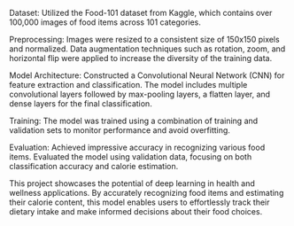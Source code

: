 Dataset:
Utilized the Food-101 dataset from Kaggle, which contains over 100,000 images of food items across 101 categories.

Preprocessing:
Images were resized to a consistent size of 150x150 pixels and normalized.
Data augmentation techniques such as rotation, zoom, and horizontal flip were applied to increase the diversity of the training data.

Model Architecture:
Constructed a Convolutional Neural Network (CNN) for feature extraction and classification.
The model includes multiple convolutional layers followed by max-pooling layers, a flatten layer, and dense layers for the final classification.

Training:
The model was trained using a combination of training and validation sets to monitor performance and avoid overfitting.

Evaluation:
Achieved impressive accuracy in recognizing various food items.
Evaluated the model using validation data, focusing on both classification accuracy and calorie estimation.

This project showcases the potential of deep learning in health and wellness applications. By accurately recognizing food items and estimating their calorie content, this model enables users to effortlessly track their dietary intake and make informed decisions about their food choices.
